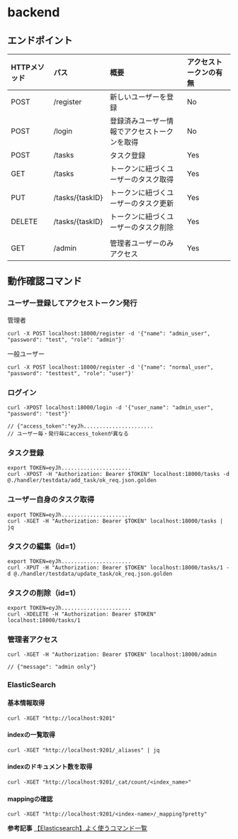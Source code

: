 # backend

## エンドポイント

| HTTPメソッド | パス | 概要 | アクセストークンの有無 |
| :--- | :--- | :--- | :--- |
| POST | /register | 新しいユーザーを登録 | No |
| POST | /login | 登録済みユーザー情報でアクセストークンを取得 | No |
| POST | /tasks | タスク登録 | Yes |
| GET | /tasks | トークンに紐づくユーザーのタスク取得 | Yes |
| PUT | /tasks/{taskID} | トークンに紐づくユーザーのタスク更新 | Yes |
| DELETE | /tasks/{taskID} | トークンに紐づくユーザーのタスク削除 | Yes |
|  |  |  |  |
| GET | /admin | 管理者ユーザーのみアクセス | Yes |

## 動作確認コマンド

### ユーザー登録してアクセストークン発行

管理者
```terminal
curl -X POST localhost:18000/register -d '{"name": "admin_user", "password": "test", "role": "admin"}'
```

一般ユーザー
```terminal
curl -X POST localhost:18000/register -d '{"name": "normal_user", "password": "testtest", "role": "user"}'
```

### ログイン
```terminal
curl -XPOST localhost:18000/login -d '{"user_name": "admin_user", "password": "test"}'

// {"access_token":"eyJh......................
// ユーザー毎・発行毎にaccess_tokenが異なる
```

### タスク登録

```terminal
export TOKEN=eyJh......................
curl -XPOST -H "Authorization: Bearer $TOKEN" localhost:18000/tasks -d @./handler/testdata/add_task/ok_req.json.golden
```

### ユーザー自身のタスク取得
```terminal
export TOKEN=eyJh......................
curl -XGET -H "Authorization: Bearer $TOKEN" localhost:18000/tasks | jq
```

### タスクの編集（id=1）
```terminal
export TOKEN=eyJh......................
curl -XPUT -H "Authorization: Bearer $TOKEN" localhost:18000/tasks/1 -d @./handler/testdata/update_task/ok_req.json.golden
```

### タスクの削除（id=1）
```terminal
export TOKEN=eyJh......................
curl -XDELETE -H "Authorization: Bearer $TOKEN" localhost:18000/tasks/1
```

### 管理者アクセス
```terminal
curl -XGET -H "Authorization: Bearer $TOKEN" localhost:18000/admin

// {"message": "admin only"}
```

### ElasticSearch

#### 基本情報取得
```terminal
curl -XGET "http://localhost:9201"
```

#### indexの一覧取得
```terminal
curl -XGET "http://localhost:9201/_aliases" | jq
```

#### indexのドキュメント数を取得
```terminal
curl -XGET "http://localhost:9201/_cat/count/<index_name>"
```

#### mappingの確認
```terminal
curl -XGET "http://localhost:9201/<index-name>/_mapping?pretty"
```

**参考記事**
[【Elasticsearch】よく使うコマンド一覧](https://qiita.com/mug-cup/items/ba5dd0a14838e83e69ac)